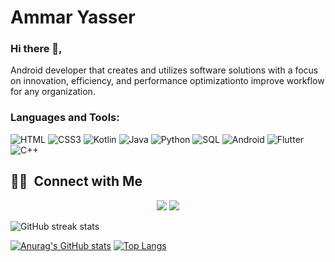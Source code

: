 # Ammar Yasser

### Hi there 👋,
Android developer that creates and utilizes software
solutions with a focus on innovation, efficiency, and performance
optimizationto improve workflow for any organization.
<br />
### Languages and Tools: 
![HTML](https://img.shields.io/badge/-HTML-333333?style=flat&logo=HTML5)
![CSS3](https://img.shields.io/badge/-CSS3-333333?style=flat&logo=CSS3)
![Kotlin](https://img.shields.io/badge/-Kotlin-333333?style=flat&logo=Kotlin)
![Java](https://img.shields.io/badge/-Java-333333?style=flat&logo=Java)
![Python](https://img.shields.io/badge/-Python-333333?style=flat&logo=Python)
![SQL](https://img.shields.io/badge/-SQL-333333?style=flat&logo=SQL)
![Android](https://img.shields.io/badge/-Android-333333?style=flat&logo=Android)
![Flutter](https://img.shields.io/badge/-Flutter-333333?style=flat&logo=Flutter)
![C++](https://img.shields.io/badge/-c++-333333?style=flat&logo=c%2B%2B&logoColor=fff)

##  🤝🏻 &nbsp;Connect with Me

<p align="center">
  <a href="https://www.linkedin.com/in/ammar-yasser-13a705226"><img src="https://img.shields.io/badge/-Linkedin-0077B5?style=flat-square&logo=Linkedin&logoColor=white"/></a>
  <a href="ammar.yasser20175@gmail.com"><img src="https://img.shields.io/badge/-Facebook-1877F2?style=flat-square&logo=facebook&logoColor=white"/></a>

![GitHub streak stats](https://github-readme-streak-stats.herokuapp.com/?user=AmmarYasser2017)  




[![Anurag's GitHub stats](https://github-readme-stats.vercel.app/api?username=AmmarYasser2017)](https://github.com/anuraghazra/github-readme-stats)
[![Top Langs](https://github-readme-stats.vercel.app/api/top-langs/?username=AmmarYasser2017&layout=compact)](https://github.com/anuraghazra/github-readme-stats)
